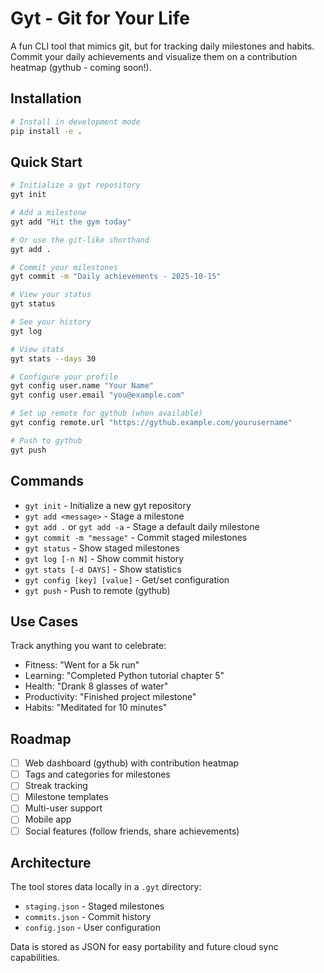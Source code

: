 # Gyt - Git for Your Life

A fun CLI tool that mimics git, but for tracking daily milestones and habits. Commit your daily achievements and visualize them on a contribution heatmap (gythub - coming soon!).

## Installation

```bash
# Install in development mode
pip install -e .
```

## Quick Start

```bash
# Initialize a gyt repository
gyt init

# Add a milestone
gyt add "Hit the gym today"

# Or use the git-like shorthand
gyt add .

# Commit your milestones
gyt commit -m "Daily achievements - 2025-10-15"

# View your status
gyt status

# See your history
gyt log

# View stats
gyt stats --days 30

# Configure your profile
gyt config user.name "Your Name"
gyt config user.email "you@example.com"

# Set up remote for gythub (when available)
gyt config remote.url "https://gythub.example.com/yourusername"

# Push to gythub
gyt push
```

## Commands

- `gyt init` - Initialize a new gyt repository
- `gyt add <message>` - Stage a milestone
- `gyt add .` or `gyt add -a` - Stage a default daily milestone
- `gyt commit -m "message"` - Commit staged milestones
- `gyt status` - Show staged milestones
- `gyt log [-n N]` - Show commit history
- `gyt stats [-d DAYS]` - Show statistics
- `gyt config [key] [value]` - Get/set configuration
- `gyt push` - Push to remote (gythub)

## Use Cases

Track anything you want to celebrate:
- Fitness: "Went for a 5k run"
- Learning: "Completed Python tutorial chapter 5"
- Health: "Drank 8 glasses of water"
- Productivity: "Finished project milestone"
- Habits: "Meditated for 10 minutes"

## Roadmap

- [ ] Web dashboard (gythub) with contribution heatmap
- [ ] Tags and categories for milestones
- [ ] Streak tracking
- [ ] Milestone templates
- [ ] Multi-user support
- [ ] Mobile app
- [ ] Social features (follow friends, share achievements)

## Architecture

The tool stores data locally in a `.gyt` directory:
- `staging.json` - Staged milestones
- `commits.json` - Commit history
- `config.json` - User configuration

Data is stored as JSON for easy portability and future cloud sync capabilities.